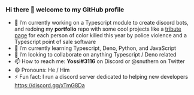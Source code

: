### Hi there 👋 welcome to my GitHub profile


- 🔭 I’m currently working on a Typescript module to create discord bots, and redoing my **portfolio** repo with some cool projects like a [tribute page](https://snuthern.github.io/projects) for each person of color killed this year by police violence and a Typescript point of sale software
- 🌱 I’m currently learning Typescript, Deno, Python, and JavaScript
- 👯 I’m looking to collaborate on anything Typescript / Deno related
- 📫 How to reach me: **Yossi#3116** on Discord or @snuthern on Twitter
- 😄 Pronouns: He / Him
- ⚡ Fun fact: I run a discord server dedicated to helping new developers https://discord.gg/xTmG8Da
